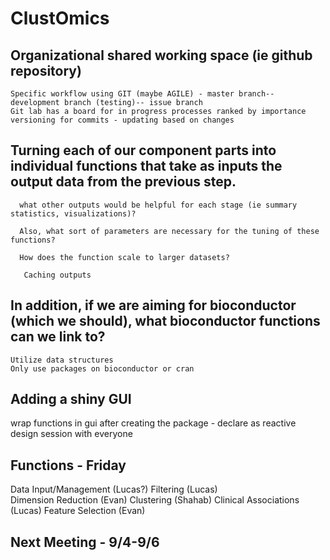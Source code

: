 # ClustOmics

## Organizational shared working space (ie github repository)
    Specific workflow using GIT (maybe AGILE) - master branch-- development branch (testing)-- issue branch  
    Git lab has a board for in progress processes ranked by importance
    versioning for commits - updating based on changes
    

## Turning each of our component parts into individual functions that take as inputs the output data from the previous step.

      what other outputs would be helpful for each stage (ie summary statistics, visualizations)?
         
      Also, what sort of parameters are necessary for the tuning of these functions?
        
      How does the function scale to larger datasets?
        
       Caching outputs
        
## In addition, if we are aiming for bioconductor (which we should), what bioconductor functions can we link to? 
    Utilize data structures
    Only use packages on bioconductor or cran

## Adding a shiny GUI
  wrap functions in gui after creating the package - declare as reactive
  design session with everyone
  
## Functions - Friday
  Data Input/Management (Lucas?)
  Filtering (Lucas)  
  Dimension Reduction (Evan)
  Clustering (Shahab)
  Clinical Associations (Lucas)
  Feature Selection (Evan)
  

## Next Meeting - 9/4-9/6
